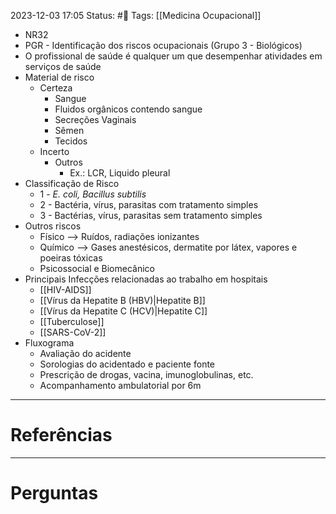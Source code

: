 2023-12-03 17:05
Status: #🌱 
Tags: [[Medicina Ocupacional]]
<br/>
- NR32
- PGR - Identificação dos riscos ocupacionais (Grupo 3 - Biológicos)
- O profissional de saúde é qualquer um que desempenhar atividades em serviços de saúde
- Material de risco
	- Certeza
		- Sangue
		- Fluidos orgânicos contendo sangue
		- Secreções Vaginais
		- Sêmen
		- Tecidos
	- Incerto
		- Outros
			- Ex.: LCR, Liquido pleural
- Classificação de Risco
	- 1 - _E. coli, Bacillus subtilis_
	- 2 - Bactéria, vírus, parasitas com tratamento simples
	- 3 - Bactérias, vírus, parasitas sem tratamento simples
- Outros riscos
	- Físico --> Ruídos, radiações ionizantes
	- Químico --> Gases anestésicos, dermatite por látex, vapores e poeiras tóxicas
	- Psicossocial e Biomecânico
- Principais Infecções relacionadas ao trabalho em hospitais
	- [[HIV-AIDS]]
	- [[Vírus da Hepatite B (HBV)|Hepatite B]]
	- [[Vírus da Hepatite C (HCV)|Hepatite C]]
	- [[Tuberculose]]
	- [[SARS-CoV-2]]
- Fluxograma
	- Avaliação do acidente
	- Sorologias do acidentado e paciente fonte
	- Prescrição de drogas, vacina, imunoglobulinas, etc.
	- Acompanhamento ambulatorial por 6m
____
# Referências
---
# Perguntas

